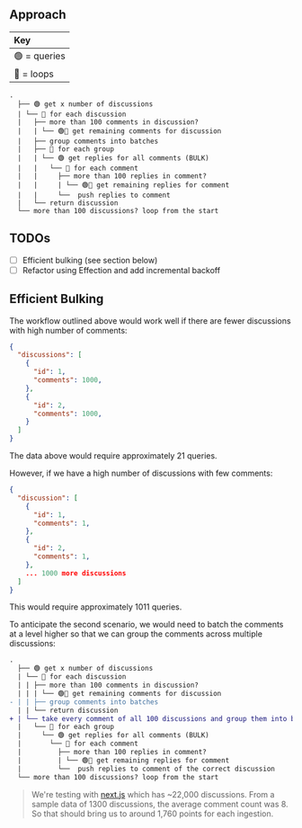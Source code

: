 ## Approach

| Key |
| :-- |
| 🟢 = queries |
| 🔴 = loops |

```
.
  ├── 🟢 get x number of discussions
  | └── 🔴 for each discussion
  |   ├── more than 100 comments in discussion?
  |   | └── 🟢🔴 get remaining comments for discussion
  |   ├── group comments into batches
  |   ├── 🔴 for each group
  |   | └── 🟢 get replies for all comments (BULK)
  |   |   └── 🔴 for each comment
  |   |     ├── more than 100 replies in comment?
  |   |     | └── 🟢🔴 get remaining replies for comment
  |   |     └──  push replies to comment
  |   └── return discussion
  └── more than 100 discussions? loop from the start
```

## TODOs

- [ ] Efficient bulking (see section below)
- [ ] Refactor using Effection and add incremental backoff

## Efficient Bulking

The workflow outlined above would work well if there are fewer discussions with high number of comments:

```json
{
  "discussions": [
    {
      "id": 1,
      "comments": 1000,
    },
    {
      "id": 2,
      "comments": 1000,
    }
  ]
}
```

The data above would require approximately 21 queries.

However, if we have a high number of discussions with few comments:

```json
{
  "discussion": [
    {
      "id": 1,
      "comments": 1,
    },
    {
      "id": 2,
      "comments": 1,
    },
    ... 1000 more discussions
  ]
}
```

This would require approximately 1011 queries.

To anticipate the second scenario, we would need to batch the comments at a level higher so that we can group the comments across multiple discussions:

```diff
.
  ├── 🟢 get x number of discussions
  | └── 🔴 for each discussion
  | | ├── more than 100 comments in discussion?
  | | | └── 🟢🔴 get remaining comments for discussion
- | | ├── group comments into batches
  | | └── return discussion
+ | └── take every comment of all 100 discussions and group them into batches
  |   └── 🔴 for each group
  |     └── 🟢 get replies for all comments (BULK)
  |       └── 🔴 for each comment
  |         ├── more than 100 replies in comment?
  |         | └── 🟢🔴 get remaining replies for comment
  |         └──  push replies to comment of the correct discussion
  └── more than 100 discussions? loop from the start
```

> We're testing with [next.js](https://github.com/vercel/next.js/discussions?discussions_q=) which has ~22,000 discussions. From a sample data of 1300 discussions, the average comment count was 8. So that should bring us to around 1,760 points for each ingestion.
